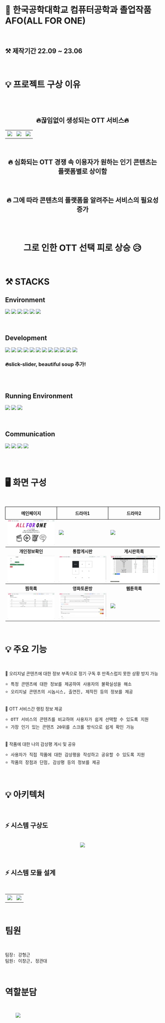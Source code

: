 # 🔆 한국공학대학교 컴퓨터공학과 졸업작품 AFO(ALL FOR ONE)

<br>

<h2><b> ⚒️ 제작기간 22.09 ~ 23.06 </b></h2>

<br>
<div>
    <h1><b>💡 프로젝트 구상 이유</b></h1>
</div>

<br>
<br>

<div align="center">
    <h2><b>🔥끊임없이 생성되는 OTT 서비스🔥</b></h2>
</div>



<table align="center">
    <tr>
        <th><img src="./실행사진/OTT파편화1.jpg"></th>
        <th><img src="./실행사진/OTT파편화2.jpg"></th>
        <th><img src="./실행사진/OTT파편화3.jpg"></th>
    </tr>
</table>
<br>
<div align="center">
    <h2><b> 🔥 심화되는 OTT 경쟁 속 이용자가 원하는 인기 콘텐츠는 플랫폼별로 상이함 </h2></b>
<br>
    <h2><b> 🔥 그에 따라 콘텐츠의 플랫폼을 알려주는 서비스의 필요성 증가 </h2></b>
</div>
<br>
<br>
<div align="center">
  <h1><b> 그로 인한 OTT 선택 피로 상승 😥</b></h1>
</div>

<br>

# ⚒️ STACKS 


<h2><b>Environment</b></h2>
<div align="left">
  <img src="https://img.shields.io/badge/eclipse-2C2255?style=flat-square&logo=eclipseide&logoColor=white">
  <img src="https://img.shields.io/badge/MYSQL-4479A1?style=flat-square&logo=mysql&logoColor=white">
  <img src="https://img.shields.io/badge/GIT-F05032?style=flat-square&logo=git&logoColor=white">
  <img src="https://img.shields.io/badge/GITHUB-181717?style=flat-square&logo=github&logoColor=white">
  <img src="https://img.shields.io/badge/GOOGLEDRIVE-4285F4?style=flat-square&logo=googledrive&logoColor=white">
  <img src="https://img.shields.io/badge/GOOGLECHROME-4285F4?style=flat-square&logo=googlechrome&logoColor=white">
</div>
<br><br>

<h2><b>Development</b></h2>
<div align="left">
  <img src="https://img.shields.io/badge/HTML5-E34F26?style=flat-square&logo=html5&logoColor=white">
  <img src="https://img.shields.io/badge/CSS3-1572B6?style=flat-square&logo=css3&logoColor=white">
  <img src="https://img.shields.io/badge/JQUERY-0769AD?style=flat-square&logo=jquery&logoColor=white">
  <img src="https://img.shields.io/badge/JAVA-007396?style=flat-square&logo=java&logoColor=white">
  <img src="https://img.shields.io/badge/JSP-black?style=flat-square&logo=openjdk&logoColor=white">
  <img src="https://img.shields.io/badge/OPENJDK-437291?style=flat-square&logo=openjdk&logoColor=white">
  
  <img src="https://img.shields.io/badge/JavaScript-F7DF1E?style=flat-square&logo=javascript&logoColor=white" style="color: black;">
  <img src="https://img.shields.io/badge/BOOTSTRAP-7952B3?style=flat-square&logo=bootstrap&logoColor=white">
  <img src="https://img.shields.io/badge/FONTAWESOME-528DD7?style=flat-square&logo=fontawesome&logoColor=white">
  <img src="https://img.shields.io/badge/APACHETOMCAT-F8DC75?style=flat-square&logo=apachetomcat&logoColor=black">
  <img src="https://img.shields.io/badge/SELENIUM-43B02A?style=flat-square&logo=selenium&logoColor=white">
  <img src="https://img.shields.io/badge/JUPYTER-F37626?style=flat-square&logo=jupyter&logoColor=white">
  
</div>
<h3><b> 🔥slick-slider, beautiful soup 추가! </b></h3>
<br><br>

<h2><b>Running Environment</b></h2>
<div align="left">
  <img src="https://img.shields.io/badge/WINDOWS10-0078D6?style=flat-square&logo=windows10&logoColor=white">
  <img src="https://img.shields.io/badge/ANDROID-3DDC84?style=flat-square&logo=android&logoColor=white">
  <img src="https://img.shields.io/badge/MACOS-000000?style=flat-square&logo=macos&logoColor=white">
</div>
<br><br>

<h2><b>Communication</b></h2>
<div align="left">
  <img src="https://img.shields.io/badge/DISCORD-5865F2?style=flat-square&logo=discord&logoColor=white">
  <img src="https://img.shields.io/badge/SLACK-4A154B?style=flat-square&logo=slack&logoColor=white">
  <img src="https://img.shields.io/badge/GOOGLEMEET-00897B?style=flat-square&logo=googlemeet&logoColor=white">
  <img src="https://img.shields.io/badge/GOOGLEDOCS-4285F4?style=flat-square&logo=googledocs&logoColor=white">
</div>

<br><br>

# 🖥️ 화면 구성 




<br>

<table style="width: 100%; border-collapse: collapse;">
    <tr>
        <th style="border: 1px solid black; text-align: center; padding: 10px;"><b>메인페이지</b></th>
        <th style="border: 1px solid black; text-align: center; padding: 10px;"><b>드라마1</b></th>
        <th style="border: 1px solid black; text-align: center; padding: 10px;"><b>드라마2</b></th>
    </tr>
    <tr>
        <td><img src="./실행사진/시작화면.png"></td>
        <td><img src="./실행사진/drama1.png"></td>
        <td><img src="./실행사진/drama_genre.png"></td>
    </tr>
    <tr>
        <th text-align: center;><b>개인정보확인</b></th>
        <th text-align: center;><b>통합게시판</b></th>
        <th text-align: center;> <b>게시판목록</b></th>
    </tr>
    <tr>
        <td><img src="./실행사진/mypage.png"></td>
        <td><img src="./실행사진/total_board.png"></td>
        <td><img src="./실행사진/list.png"></td>
    </tr>
    <tr>
        <th text-align: center;><b>찜목록</b></th>
        <th text-align: center;><b>영화토론방</b></th>
        <th text-align: center;><b>웹툰목록</b></th>
    </tr>
    <tr>
        <td><img src="./실행사진/jjim1.png"></td>
        <td><img src="./실행사진/board_movie3.png"></td>
        <td><img src="./실행사진/webtoon1.png"></td>
    </tr>
</table>

<br>

# 💡 주요 기능 

<br>

🔺 오리지널 콘텐츠에 대한 정보 부족으로 정기 구독 후 만족스럽지 못한 상황 방지 가능
<pre>
⭐️ 특정 콘텐츠에 대한 정보를 제공하여 사용자의 불확실성을 해소
⭐️ 오리지널 콘텐츠의 시놉시스, 출연진, 제작진 등의 정보를 제공
</pre>
<br>
🔺 OTT 서비스간 랭킹 정보 제공
<pre>
⭐ OTT 서비스의 콘텐츠를 비교하여 사용자가 쉽게 선택할 수 있도록 지원
⭐ 가장 인기 있는 콘텐츠 20위를 스크롤 방식으로 쉽게 확인 가능
</pre>
<br>
🔺 작품에 대한 나의 감상평 게시 및 공유
<pre>
⭐ 사용자가 직접 작품에 대한 감상평을 작성하고 공유할 수 있도록 지원
⭐ 작품의 장점과 단점, 감상평 등의 정보를 제공
</pre>
<br>

# 💡 아키텍처 

<br>

<h2> ⚡️ 시스템 구상도 </h2>
<br>
<div style="text-align: center;">
    <img src="./실행사진/시스템 구상도.jpg">
</div>


<br>
<br>

<h2> ⚡️ 시스템 모듈 설계 </h2>
<br>
<table>
  <tr>
    <th>
      <img src="./실행사진/시스템 모듈 설계.jpg">
    </th>
    <th>
      <img src="./실행사진/시스템 모듈 설계2.jpg">
    </th>
  </tr>
</table>

<br>

# 팀원 
<br>
<pre>
팀장: 강형근
팀원: 이창근, 정관대
</pre>

<br>

# 역할분담
<br>
<pre>
    <img src="./실행사진/역할분담.png">
    
</pre>



